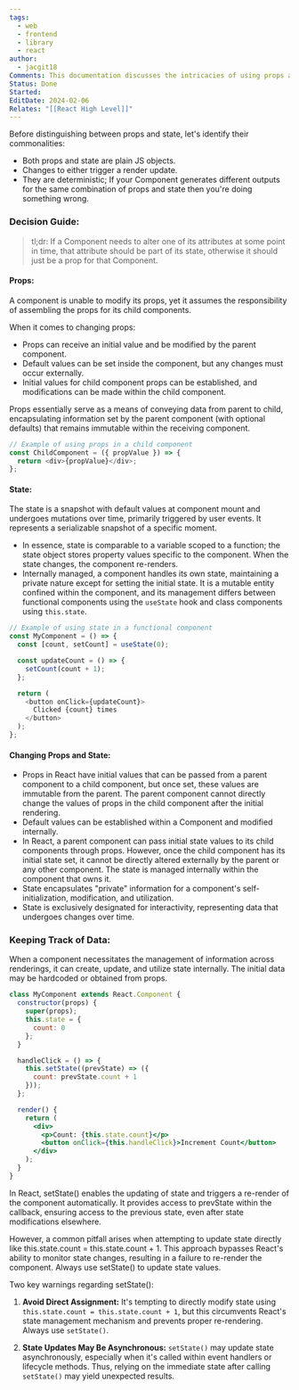 ```yaml
---
tags:
  - web
  - frontend
  - library
  - react
author:
  - jacgit18
Comments: This documentation discusses the intricacies of using props and states together.
Status: Done
Started: 
EditDate: 2024-02-06
Relates: "[[React High Level]]"
---
```

Before distinguishing between props and state, let's identify their commonalities:

- Both props and state are plain JS objects.
- Changes to either trigger a render update.
- They are deterministic; If your Component generates different outputs for the same combination of props and state then you're doing something wrong. 

### Decision Guide:
> tl;dr: If a Component needs to alter one of its attributes at some point in time, that attribute should be part of its state, otherwise it should just be a prop for that Component. 

#### Props:
A component is unable to modify its props, yet it assumes the responsibility of assembling the props for its child components. 

When it comes to changing props:

- Props can receive an initial value and be modified by the parent component.
- Default values can be set inside the component, but any changes must occur externally.
- Initial values for child component props can be established, and modifications can be made within the child component.

Props essentially serve as a means of conveying data from parent to child, encapsulating information set by the parent component (with optional defaults) that remains immutable within the receiving component.

```javascript
// Example of using props in a child component
const ChildComponent = ({ propValue }) => {
  return <div>{propValue}</div>;
};
```

#### State:

The state is a snapshot with default values at component mount and undergoes mutations over time, primarily triggered by user events. It represents a serializable snapshot of a specific moment.
- In essence, state is comparable to a variable scoped to a function; the state object stores property values specific to the component. When the state changes, the component re-renders.
- Internally managed, a component handles its own state, maintaining a private nature except for setting the initial state. It is a mutable entity confined within the component, and its management differs between functional components using the `useState` hook and class components using `this.state`.

```javascript
// Example of using state in a functional component
const MyComponent = () => {
  const [count, setCount] = useState(0);

  const updateCount = () => {
    setCount(count + 1);
  };

  return (
    <button onClick={updateCount}>
      Clicked {count} times
    </button>
  );
};
```

#### Changing Props and State:
- Props in React have initial values that can be passed from a parent component to a child component, but once set, these values are immutable from the parent. The parent component cannot directly change the values of props in the child component after the initial rendering.
- Default values can be established within a Component and modified internally.
- In React, a parent component can pass initial state values to its child components through props. However, once the child component has its initial state set, it cannot be directly altered externally by the parent or any other component. The state is managed internally within the component that owns it.
- State encapsulates "private" information for a component's self-initialization, modification, and utilization.
- State is exclusively designated for interactivity, representing data that undergoes changes over time.
### Keeping Track of Data:

When a component necessitates the management of information across renderings, it can create, update, and utilize state internally. The initial data may be hardcoded or obtained from props.

```jsx
class MyComponent extends React.Component {
  constructor(props) {
    super(props);
    this.state = {
      count: 0
    };
  }

  handleClick = () => {
    this.setState((prevState) => ({
      count: prevState.count + 1
    }));
  };

  render() {
    return (
      <div>
        <p>Count: {this.state.count}</p>
        <button onClick={this.handleClick}>Increment Count</button>
      </div>
    );
  }
}
```

In React, setState() enables the updating of state and triggers a re-render of the component automatically. It provides access to prevState within the callback, ensuring access to the previous state, even after state modifications elsewhere.

However, a common pitfall arises when attempting to update state directly like this.state.count = this.state.count + 1. This approach bypasses React's ability to monitor state changes, resulting in a failure to re-render the component. Always use setState() to update state values.

Two key warnings regarding setState():

1. **Avoid Direct Assignment:**
   It's tempting to directly modify state using `this.state.count = this.state.count + 1`, but this circumvents React's state management mechanism and prevents proper re-rendering. Always use `setState()`.

2. **State Updates May Be Asynchronous:**
   `setState()` may update state asynchronously, especially when it's called within event handlers or lifecycle methods. Thus, relying on the immediate state after calling `setState()` may yield unexpected results.


